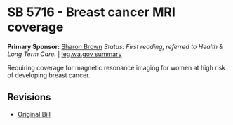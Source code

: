 # SB 5716 - Breast cancer MRI coverage
**Primary Sponsor:** [Sharon Brown](/person/leg/sharon.brown.md)
*Status: First reading, referred to Health & Long Term Care.* | [leg.wa.gov summary](https://app.leg.wa.gov/billsummary?BillNumber=5716&Year=2021)

Requiring coverage for magnetic resonance imaging for women at high risk of developing breast cancer.

## Revisions
* [Original Bill](1/)